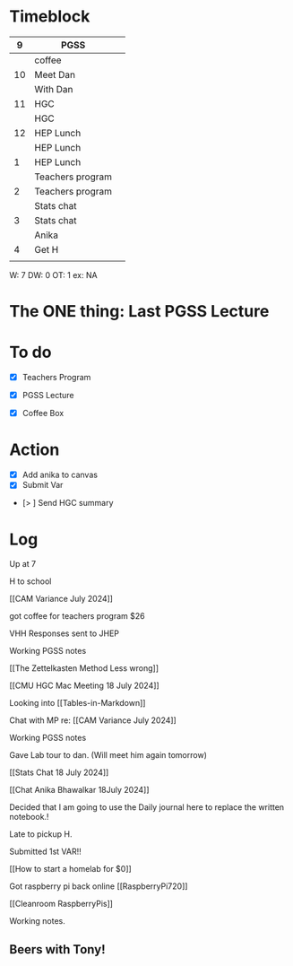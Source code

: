 # Timeblock

| 9   | PGSS             |     |
| --- | ---------------- | --- |
|     | coffee           |     |
| 10  | Meet Dan         |     |
|     | With Dan         |     |
| 11  | HGC              |     |
|     | HGC              |     |
| 12  | HEP Lunch        |     |
|     | HEP Lunch        |     |
| 1   | HEP Lunch        |     |
|     | Teachers program |     |
| 2   | Teachers program |     |
|     | Stats chat       |     |
| 3   | Stats chat       |     |
|     | Anika            |     |
| 4   | Get H            |     |
|     |                  |     |

W: 7 
DW: 0
OT:  1
ex: NA

# The ONE thing:  Last PGSS Lecture

# To do
 - [x] Teachers Program 
 - [x] PGSS Lecture
 - [x]  Coffee Box
 
 

# Action
 - [x] Add anika to canvas
 - [x] Submit Var
 - [> ] Send HGC summary
 



# Log

Up at 7

H to school

[[CAM Variance July 2024]]

got coffee for teachers program $26

VHH Responses sent to JHEP

Working PGSS notes

[[The Zettelkasten Method Less wrong]]


[[CMU HGC Mac Meeting 18 July 2024]]


Looking into [[Tables-in-Markdown]]

Chat with MP re: [[CAM Variance July 2024]]

Working PGSS notes

Gave Lab tour to dan. 
  (Will meet him again tomorrow)


[[Stats Chat 18 July 2024]]

[[Chat Anika Bhawalkar 18July 2024]]

Decided that I am going to use the Daily journal here to replace the written notebook.!

Late to pickup H.

Submitted 1st VAR!!

[[How to start a homelab for $0]]

Got raspberry pi back online
[[RaspberryPi720]]


[[Cleanroom RaspberryPis]]

Working notes.
## Beers with Tony! ##


